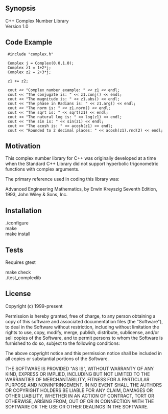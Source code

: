 ## Synopsis

C++ Complex Number Library   
Version 1.0

## Code Example

     #include "complex.h"

     Complex j = Complex(0.0,1.0);
     Complex z1 = 1+2*j;
     Complex z2 = 2+3*j;
  
     z1 += z2;
  
     cout << "Complex number example: " << z1 << endl;
     cout << "The conjugate is: " << z1.conj() << endl;
     cout << "The magnitude is: " << z1.abs() << endl;
     cout << "The phase in Radians is: " << z1.arg() << endl;
     cout << "The norm is: " << z1.norm() << endl;
     cout << "The sqrt is: " << sqrt(z1) << endl;
     cout << "The natural log is: " << log(z1) << endl;
     cout << "The sin is: " << sin(z1) << endl;
     cout << "The acosh is: " << acosh(z1) << endl;
     cout << "Rounded to 2 decimal places: " << acosh(z1).rnd(2) << endl;

## Motivation

This complex number library for C++ was originally developed at a time
when the Standard C++ Library did not support hyperbolic trigonometric
functions with complex arguments.

The primary reference used in coding this library was: 

Advanced Engineering Mathematics, by Erwin Kreyszig Seventh Edition,
1993, John Wiley & Sons, Inc.

## Installation

./configure  
make  
make install

## Tests

Requires gtest

make check  
./test_complexlib 

## License

Copyright (c) 1999-present <Michael F. Hutt>

Permission is hereby granted, free of charge, to any person obtaining
a copy of this software and associated documentation files (the
"Software"), to deal in the Software without restriction, including
without limitation the rights to use, copy, modify, merge, publish,
distribute, sublicense, and/or sell copies of the Software, and to
permit persons to whom the Software is furnished to do so, subject to
the following conditions:

The above copyright notice and this permission notice shall be
included in all copies or substantial portions of the Software.

THE SOFTWARE IS PROVIDED "AS IS", WITHOUT WARRANTY OF ANY KIND,
EXPRESS OR IMPLIED, INCLUDING BUT NOT LIMITED TO THE WARRANTIES OF
MERCHANTABILITY, FITNESS FOR A PARTICULAR PURPOSE AND
NONINFRINGEMENT. IN NO EVENT SHALL THE AUTHORS OR COPYRIGHT HOLDERS BE
LIABLE FOR ANY CLAIM, DAMAGES OR OTHER LIABILITY, WHETHER IN AN ACTION
OF CONTRACT, TORT OR OTHERWISE, ARISING FROM, OUT OF OR IN CONNECTION
WITH THE SOFTWARE OR THE USE OR OTHER DEALINGS IN THE SOFTWARE.

